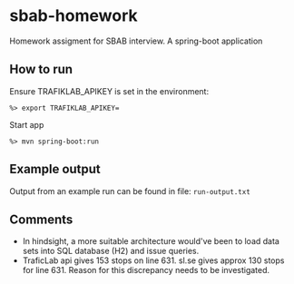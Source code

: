 # sbab-homework
Homework assigment for SBAB interview.
A spring-boot application

## How to run
<p>Ensure TRAFIKLAB_APIKEY is set in the environment:</p>
<code>%> export TRAFIKLAB_APIKEY=<api key></code>
<p></p>
<p>Start app</p>
<code>%> mvn spring-boot:run</code>

## Example output
<p>Output from an example run can be found in file: <code>run-output.txt</code></p>

## Comments
<p><ul>
  <li>In hindsight, a more suitable architecture would've been to load data sets into SQL database (H2) and issue queries.</li>
  <li>TraficLab api gives 153 stops on line 631. sl.se gives approx 130 stops for line 631. Reason for this discrepancy needs to be investigated.</li>
</ul></p>
